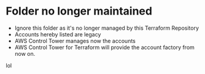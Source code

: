 # Folder no longer maintained

- Ignore this folder as it's no longer managed by this Terraform Repository
- Accounts hereby listed are legacy
- AWS Control Tower manages now the accounts
- AWS Control Tower for Terraform will provide the account factory from now on.

lol

